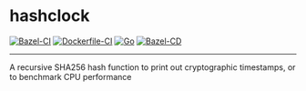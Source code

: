 # hashclock

[![Bazel-CI](https://github.com/ZalgoNoise/hashclock/actions/workflows/bazel-ci.yaml/badge.svg)](https://github.com/ZalgoNoise/hashclock/actions/workflows/bazel-ci.yaml)
[![Dockerfile-CI](https://github.com/ZalgoNoise/hashclock/actions/workflows/docker-build.yaml/badge.svg)](https://github.com/ZalgoNoise/hashclock/actions/workflows/docker-build.yaml)
[![Go](https://github.com/ZalgoNoise/hashclock/actions/workflows/go.yaml/badge.svg)](https://github.com/ZalgoNoise/hashclock/actions/workflows/go.yaml)
[![Bazel-CD](https://github.com/ZalgoNoise/hashclock/actions/workflows/bazel-cd.yaml/badge.svg)](https://github.com/ZalgoNoise/hashclock/actions/workflows/bazel-cd.yaml)

_______

A recursive SHA256 hash function to print out cryptographic timestamps, or to benchmark CPU performance

